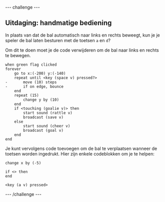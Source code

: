 --- challenge ---

## Uitdaging: handmatige bediening
In plaats van dat de bal automatisch naar links en rechts beweegt, kun je je speler de bal laten besturen met de toetsen `a` en `d`?

Om dit te doen moet je de code verwijderen om de bal naar links en rechts te bewegen.

```blocks3
when green flag clicked
forever
	go to x:(-200) y:(-140)
	repeat until <key (space v) pressed?>
-		move (10) steps
-		if on edge, bounce
	end
	repeat (15)
		change y by (10)
	end
	if <touching (goalie v)> then
		start sound (rattle v)
		broadcast (save v)
	else
		start sound (cheer v)
		broadcast (goal v)
	end
end
```

Je kunt vervolgens code toevoegen om de bal te verplaatsen wanneer de toetsen worden ingedrukt. Hier zijn enkele codeblokken om je te helpen:

```blocks3
change x by (-5)

if <> then 
end

<key (a v) pressed>
```

--- /challenge ---
